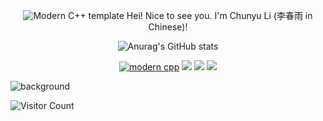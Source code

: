 <div id="title" align=center>
  
![Modern C++ template][github-sub-title:img] Hei! Nice to see you. I'm Chunyu Li (李春雨 in Chinese)!


![Anurag's GitHub stats](https://github-readme-stats.vercel.app/api?username=licy2001&show_icons=true&theme=radical)
<!--
[![知乎](https://img.shields.io/badge/%E7%9F%A5%E4%B9%8E-mq%E7%99%BD-yello)](https://www.zhihu.com/people/o4ze4r)
[![youtube](https://img.shields.io/badge/video-YouTube-red)](https://www.youtube.com/channel/UCey35Do4RGewqr-6EiaCJrg)
-->
[![modern cpp](https://img.shields.io/badge/code-Modern%20C++-blue)](https://learn.microsoft.com/zh-cn/cpp/cpp/welcome-back-to-cpp-modern-cpp) 
![](https://img.shields.io/badge/讨厌-学习-yellow)
![](https://img.shields.io/badge/性格-开朗-red) 
![](https://img.shields.io/badge/爱好-二次元-red)

</div>


![background](image/头像.jpg)

![Visitor Count](https://profile-counter.glitch.me/licy0089/count.svg)

[github-sub-title:img]: https://readme-typing-svg.herokuapp.com?font=Segoe+Script&center=true&lines=Chunyu-Li.
